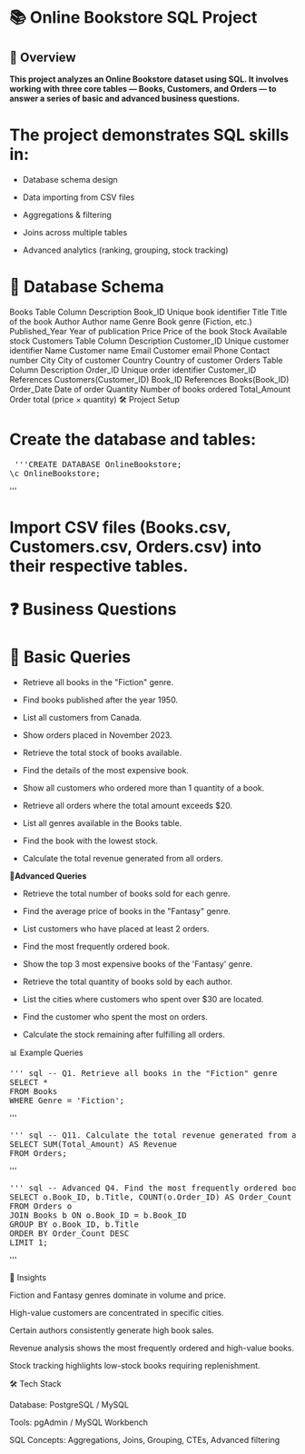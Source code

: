# 📚 Online Bookstore SQL Project
## 📌 Overview

**This project analyzes an Online Bookstore dataset using SQL. It involves working with three core tables — Books, Customers, and Orders — to answer a series of basic and advanced business questions.**

# The project demonstrates SQL skills in:

- Database schema design

- Data importing from CSV files

- Aggregations & filtering

- Joins across multiple tables

- Advanced analytics (ranking, grouping, stock tracking)

# 📂 Database Schema
Books Table
Column	Description
Book_ID	Unique book identifier
Title	Title of the book
Author	Author name
Genre	Book genre (Fiction, etc.)
Published_Year	Year of publication
Price	Price of the book
Stock	Available stock
Customers Table
Column	Description
Customer_ID	Unique customer identifier
Name	Customer name
Email	Customer email
Phone	Contact number
City	City of customer
Country	Country of customer
Orders Table
Column	Description
Order_ID	Unique order identifier
Customer_ID	References Customers(Customer_ID)
Book_ID	References Books(Book_ID)
Order_Date	Date of order
Quantity	Number of books ordered
Total_Amount	Order total (price × quantity)
🛠️ Project Setup

# Create the database and tables:

<pre> '''CREATE DATABASE OnlineBookstore;
\c OnlineBookstore; </pre>'''


# Import CSV files (Books.csv, Customers.csv, Orders.csv) into their respective tables.



# ❓ Business Questions
# 🔹 Basic Queries

- Retrieve all books in the "Fiction" genre.

- Find books published after the year 1950.

- List all customers from Canada.

- Show orders placed in November 2023.

- Retrieve the total stock of books available.

- Find the details of the most expensive book.

- Show all customers who ordered more than 1 quantity of a book.

- Retrieve all orders where the total amount exceeds $20.

- List all genres available in the Books table.

- Find the book with the lowest stock.

- Calculate the total revenue generated from all orders.

🔹**Advanced Queries**

- Retrieve the total number of books sold for each genre.

- Find the average price of books in the "Fantasy" genre.

- List customers who have placed at least 2 orders.

- Find the most frequently ordered book.

- Show the top 3 most expensive books of the 'Fantasy' genre.

- Retrieve the total quantity of books sold by each author.

- List the cities where customers who spent over $30 are located.

- Find the customer who spent the most on orders.

- Calculate the stock remaining after fulfilling all orders.

📊 Example Queries
<pre>''' sql -- Q1. Retrieve all books in the "Fiction" genre
SELECT * 
FROM Books
WHERE Genre = 'Fiction';</pre>'''

<pre>''' sql -- Q11. Calculate the total revenue generated from all orders
SELECT SUM(Total_Amount) AS Revenue 
FROM Orders;</pre>'''

<pre>''' sql -- Advanced Q4. Find the most frequently ordered book
SELECT o.Book_ID, b.Title, COUNT(o.Order_ID) AS Order_Count
FROM Orders o
JOIN Books b ON o.Book_ID = b.Book_ID
GROUP BY o.Book_ID, b.Title
ORDER BY Order_Count DESC
LIMIT 1;</pre>'''

🚀 Insights

Fiction and Fantasy genres dominate in volume and price.

High-value customers are concentrated in specific cities.

Certain authors consistently generate high book sales.

Revenue analysis shows the most frequently ordered and high-value books.

Stock tracking highlights low-stock books requiring replenishment.

🛠️ Tech Stack

Database: PostgreSQL / MySQL

Tools: pgAdmin / MySQL Workbench

SQL Concepts: Aggregations, Joins, Grouping, CTEs, Advanced filtering


